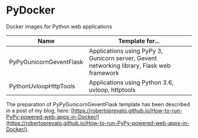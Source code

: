 # PyDocker
Docker images for Python web applications

| Name    | Template for... |
|---------|-------------|
| PyPyGunicornGeventFlask | Applications using PyPy 3, Gunicorn server, Gevent networking library, Flask web framework |
| PythonUvloopHttpTools | Applications using Python 3.6, uvloop, httptools |

The preparation of PyPyGunicornGeventFlask template has been described in a post of my blog, here: [https://robertoprevato.github.io/How-to-run-PyPy-powered-web-apps-in-Docker/](https://robertoprevato.github.io/How-to-run-PyPy-powered-web-apps-in-Docker/).